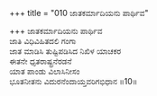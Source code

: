 +++
title = "010 ಜಾತಕರ್ಮಾದಿಯನು ಪಾರ್ಥಿವ"

+++
ಜಾತಕರ್ಮಾದಿಯನು ಪಾರ್ಥಿವ  
ಜಾತಿ ವಿಧಿವಿಹಿತದಲಿ ಗಂಗಾ  
ಜಾತ ಮಾಡಿಸಿ ತುಷ್ಟಿಪಡಿಸಿದ ನಿಖಿಳ ಯಾಚಕರ  
ಈತನೇ ಧೃತರಾಷ್ಟ್ರನೆರಡನೆ   
ಯಾತ ಪಾಂಡು ವಿಲಾಸಿನೀಸಂ  
ಭೂತನೀತನು ವಿದುರನೆಂದಾಯ್ತವರಿಗಭಿಧಾನ     ॥10॥